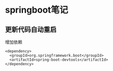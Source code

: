 # springboot笔记

## 更新代码自动重启
增加依赖
```
<dependency>
  <groupId>org.springframework.boot</groupId>
  <artifactId>spring-boot-devtools</artifactId>
</dependency>
```


